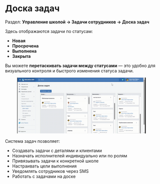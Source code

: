 # Доска задач

Раздел: **Управление школой → Задачи сотрудников → Доска задач**

Здесь отображаются задачи по статусам:

* **Новая**
* **Просрочена**
* **Выполнена**
* **Закрыта**

Вы можете **перетаскивать задачи между статусами** — это удобно для визуального контроля и быстрого изменения статуса задачи.

<figure><img src="../../.gitbook/assets/bandicam-2025-06-05-08-55-15-460.gif" alt=""><figcaption></figcaption></figure>

Система задач позволяет:

* Создавать задачи с деталями и клиентами
* Назначать исполнителей индивидуально или по ролям
* Привязывать задачи к конкретной школе
* Настраивать цели выполнения
* Уведомлять сотрудников через SMS
* Работать с задачами на  доске
